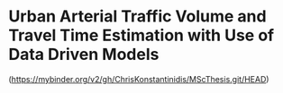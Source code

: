 # Urban Arterial Traffic Volume and Travel Time Estimation with Use of Data Driven Models
(https://mybinder.org/v2/gh/ChrisKonstantinidis/MScThesis.git/HEAD)

